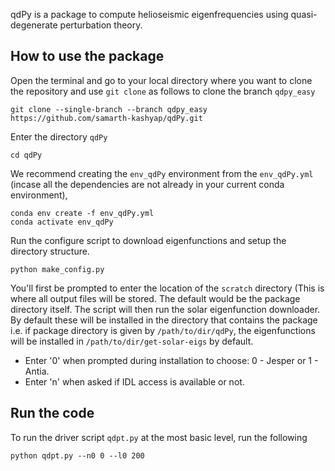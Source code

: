 qdPy is a package to compute helioseismic eigenfrequencies using
quasi-degenerate perturbation theory. 

## How to use the package

Open the terminal and go to your local directory where you want to clone the repository and use ```git clone``` as follows to clone the branch ```qdpy_easy```
```
git clone --single-branch --branch qdpy_easy https://github.com/samarth-kashyap/qdPy.git
```
Enter the directory ```qdPy```
```
cd qdPy
```
We recommend creating the ```env_qdPy``` environment from the ```env_qdPy.yml``` (incase all the dependencies are not already in your current conda environment), 
```
conda env create -f env_qdPy.yml
conda activate env_qdPy 
```
Run the configure script to download eigenfunctions and setup the directory structure.
```
python make_config.py
```
You'll first be prompted to enter the location of the ```scratch``` directory (This is where all
output files will be stored. The default would be the package directory itself. The script will
then run the solar eigenfunction downloader. By default these will be installed in the 
directory that contains the package i.e. if package directory is given by ```/path/to/dir/qdPy```,
the eigenfunctions will be installed in ```/path/to/dir/get-solar-eigs``` by default.


* Enter '0' when prompted during installation to choose: 0 - Jesper or 1 - Antia.
* Enter 'n' when asked if IDL access is available or not.

## Run the code

To run the driver script ```qdpt.py``` at the most basic level, run the following
```
python qdpt.py --n0 0 --l0 200
```

